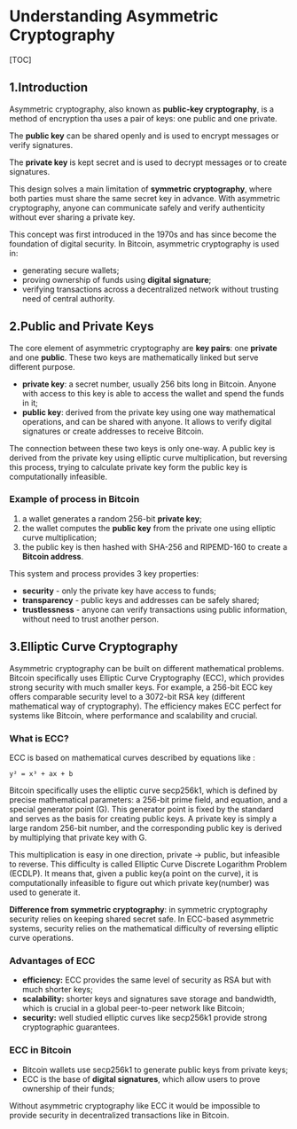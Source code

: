 # Understanding Asymmetric Cryptography

[TOC]

## 1.Introduction

Asymmetric cryptography, also known as **public-key cryptography**, is a method of encryption tha uses a pair of keys: one public and one private.

The **public key** can be shared openly and is used to encrypt messages or verify signatures.

The **private key** is kept secret and is used to decrypt messages or to create signatures.

This design solves a main limitation of **symmetric cryptography**, where both parties must share the same secret key in advance. With asymmetric cryptography, anyone can communicate safely  and verify authenticity without ever sharing a private key.

This concept was first introduced in the 1970s and has since become the foundation of digital security.
In Bitcoin, asymmetric cryptography is used in:

* generating secure wallets;
* proving ownership of funds using **digital signature**;
* verifying transactions across a decentralized network without trusting need of central authority.

## 2.Public and Private Keys

The core element of asymmetric cryptography are **key pairs**: one **private** and one **public**. These two keys are mathematically linked but serve different purpose.

* **private key**: a secret number, usually 256 bits long in Bitcoin. Anyone with access to this key is able to access the wallet and spend the funds in it;
* **public key**: derived from the private key using one way mathematical operations, and can be shared with anyone. It allows to verify digital signatures or create addresses to receive Bitcoin.

The connection between these two keys is only one-way. A public key is derived from the private key using elliptic curve multiplication, but reversing this process, trying to calculate private key form the public key is computationally infeasible.

### Example of process in Bitcoin

1. a wallet generates a random 256-bit **private key**;
2. the wallet computes the **public key** from the private one using elliptic curve multiplication;
3. the public key is then hashed with SHA-256 and RIPEMD-160 to create a **Bitcoin address**.

This system and process provides 3 key properties:

* **security** - only the private key have access to funds;
* **transparency** - public keys and addresses can be safely shared;
* **trustlessness** - anyone can verify transactions using public information, without need to trust another person.

## 3.Elliptic Curve Cryptography

Asymmetric cryptography can be built on different mathematical problems. Bitcoin specifically uses Elliptic Curve Cryptography (ECC), which provides strong security with much smaller keys. For example, a 256-bit ECC key offers comparable security level to a 3072-bit RSA key (different mathematical way of cryptography).  The efficiency makes ECC perfect for systems like Bitcoin, where performance and scalability and crucial.

### What is ECC?

ECC is based on mathematical curves described by equations like :

`y² = x³ + ax + b`

Bitcoin specifically uses the elliptic curve secp256k1, which is defined by precise mathematical parameters: a 256-bit prime field, and equation, and a special generator point (G). This generator point is fixed by the standard and serves as the basis for creating public keys. A private key is simply a large random 256-bit number, and the corresponding public key is derived by multiplying that private key with G.

This multiplication is easy in one direction, private -> public, but infeasible to reverse. This difficulty is called Elliptic Curve Discrete Logarithm Problem (ECDLP). It means that, given a public key(a point on the curve), it is computationally infeasible to figure out which private key(number) was used to generate it.

**Difference from symmetric cryptography**: in symmetric cryptography security relies on keeping shared secret safe. In ECC-based asymmetric systems, security relies on the mathematical difficulty of reversing elliptic curve operations.

### Advantages of ECC

* **efficiency:** ECC provides the same level of security  as RSA but with much shorter keys;
* **scalability:** shorter keys and signatures save storage and bandwidth, which is crucial in a global peer-to-peer network like Bitcoin;
* **security:** well studied elliptic curves like secp256k1 provide strong cryptographic guarantees.

### ECC in Bitcoin

* Bitcoin wallets use secp256k1 to generate public keys from private keys;
* ECC is the base of **digital signatures**, which allow users to prove ownership of their funds;

Without asymmetric cryptography like ECC it would be impossible to provide security in decentralized transactions like in Bitcoin.
